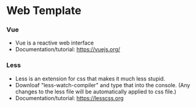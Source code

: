 # Web Template

### Vue
- Vue is a reactive web interface
- Documentation/tutorial: https://vuejs.org/

### Less
- Less is an extension for css that makes it much less stupid.
- Downloaf "less-watch-compiler" and type that into the console. (Any changes to the less file will be automatically applied to css file.)
- Documentation/tutorial: https://lesscss.org
